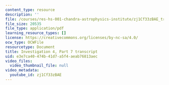 ```yaml
---
content_type: resource
description: ''
file: /courses/res-hs-001-chandra-astrophysics-institute/zj1Cf33zBAE_transcript.pdf
file_size: 20535
file_type: application/pdf
learning_resource_types: []
license: https://creativecommons.org/licenses/by-nc-sa/4.0/
ocw_type: OCWFile
resourcetype: Document
title: Investigation 4, Part 7 transcript
uid: e3e7ca40-474b-41d7-a5f4-aeab76813aec
video_files:
  video_thumbnail_file: null
video_metadata:
  youtube_id: zj1Cf33zBAE
---
```

